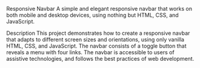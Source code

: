 Responsive Navbar
A simple and elegant responsive navbar that works on both mobile and 
desktop devices, using nothing but HTML, CSS, and JavaScript.

Description
This project demonstrates how to create a responsive navbar that 
adapts to different screen sizes and orientations, using only vanilla HTML, CSS, and JavaScript. 
The navbar consists of a toggle button that reveals a menu with four links. 
The navbar is accessible to users of assistive technologies, and follows the best practices of web development.
